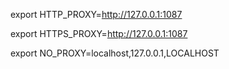 export HTTP_PROXY=http://127.0.0.1:1087

export HTTPS_PROXY=http://127.0.0.1:1087

export NO_PROXY=localhost,127.0.0.1,LOCALHOST

